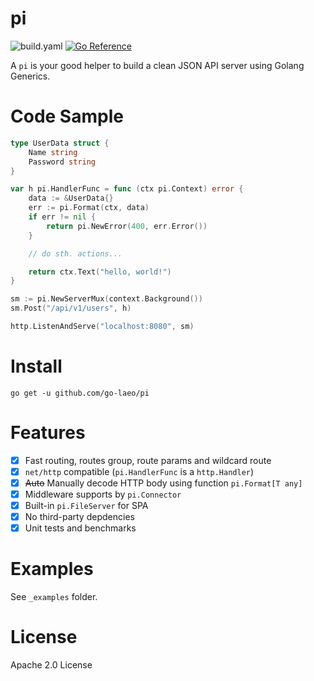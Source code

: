 # pi

![build.yaml](https://github.com/go-laeo/pi/actions/workflows/build.yaml/badge.svg) [![Go Reference](https://pkg.go.dev/badge/github.com/go-laeo/pi.svg)](https://pkg.go.dev/github.com/go-laeo/pi)

A `pi` is your good helper to build a clean JSON API server using Golang Generics.

# Code Sample

```Go
type UserData struct {
    Name string
    Password string
}

var h pi.HandlerFunc = func (ctx pi.Context) error {
    data := &UserData{}
    err := pi.Format(ctx, data)
    if err != nil {
        return pi.NewError(400, err.Error())
    }

    // do sth. actions...

    return ctx.Text("hello, world!")
}

sm := pi.NewServerMux(context.Background())
sm.Post("/api/v1/users", h)

http.ListenAndServe("localhost:8080", sm)
```

# Install

```shell
go get -u github.com/go-laeo/pi
```

# Features

- [x] Fast routing, routes group, route params and wildcard route
- [x] `net/http` compatible (`pi.HandlerFunc` is a `http.Handler`)
- [x] ~~Auto~~ Manually decode HTTP body using function `pi.Format[T any]`
- [x] Middleware supports by `pi.Connector`
- [x] Built-in `pi.FileServer` for SPA
- [x] No third-party depdencies
- [x] Unit tests and benchmarks

# Examples

See `_examples` folder.

# License

Apache 2.0 License
